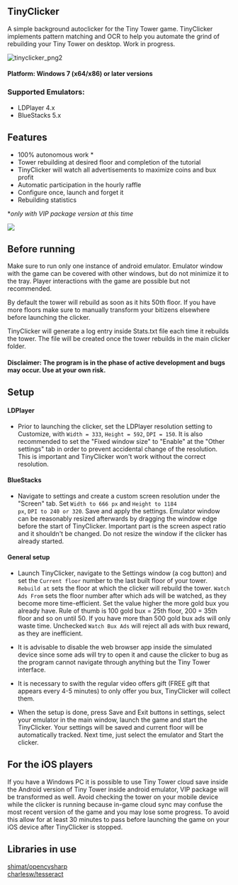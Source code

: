 ## TinyClicker

A simple background autoclicker for the Tiny Tower game. TinyClicker implements pattern matching and OCR to help you automate the grind of rebuilding your Tiny Tower on desktop. Work in progress.

![tinyclicker_png2](https://user-images.githubusercontent.com/51026900/174921574-5e6b74a7-d3b1-4d8e-a21f-95d65431b792.png)

#### Platform: Windows 7 (x64/x86) or later versions
### Supported Emulators:
- LDPlayer 4.x
- BlueStacks 5.x

## Features

- 100% autonomous work * 
- Tower rebuilding at desired floor and completion of the tutorial
- TinyClicker will watch all advertisements to maximize coins and bux profit
- Automatic participation in the hourly raffle
- Configure once, launch and forget it
- Rebuilding statistics

**only with VIP package version at this time*

![](https://github.com/filadog/TinyClicker/blob/master/gif.gif)


## Before running

Make sure to run only one instance of android emulator. 
Emulator window with the game can be covered with other windows, but do not minimize it to the tray. 
Player interactions with the game are possible but not recommended.

By default the tower will rebuild as soon as it hits 50th floor. If you have more floors make sure to manually transform your bitizens elsewhere before launching the clicker.

TinyClicker will generate a log entry inside Stats.txt file each time it rebuilds the tower. The file will be created once the tower rebuilds in the main clicker folder.

#### Disclaimer: The program is in the phase of active development and bugs may occur. Use at your own risk.

## Setup

#### LDPlayer
- Prior to launching the clicker, set the LDPlayer resolution setting to Customize, with <code>Width = 333</code>, <code>Height = 592</code>, <code>DPI = 150</code>. It is also recommended to set the "Fixed window size" to "Enable" at the "Other settings" tab in order to prevent accidental change of the resolution. This is important and TinyClicker won't work without the correct resolution.

#### BlueStacks
- Navigate to settings and create a custom screen resolution under the "Screen" tab. Set <code>Width to 666 px</code> and <code>Height to 1184 px</code>, <code>DPI to 240 or 320</code>. Save and apply the settings. Emulator window can be reasonably resized afterwards by dragging the window edge before the start of TinyClicker. Important part is the screen aspect ratio and it shouldn't be changed. Do not resize the window if the clicker has already started.

#### General setup
- Launch TinyClicker, navigate to the Settings window (a cog button) and set the <code>Current floor</code> number to the last built floor of your tower. <code>Rebuild at</code> sets the floor at which the clicker will rebuild the tower. <code>Watch Ads From</code> sets the floor number after which ads will be watched, as they become more time-efficient. Set the value higher the more gold bux you already have. Rule of thumb is 100 gold bux = 25th floor, 200 = 35th floor and so on until 50. If you have more than 500 gold bux ads will only waste time. Unchecked <code>Watch Bux Ads</code> will reject all ads with bux reward, as they are inefficient. 

- It is advisable to disable the web browser app inside the simulated device since some ads will try to open it and cause the clicker to bug as the program cannot navigate through anything but the Tiny Tower interface.

- It is necessary to swith the regular video offers gift (FREE gift that appears every 4-5 minutes) to only offer you bux, TinyClicker will collect them.

- When the setup is done, press Save and Exit buttons in settings, select your emulator in the main window, launch the game and start the TinyClicker. Your settings will be saved and current floor will be automatically tracked. Next time, just select the emulator and Start the clicker.


## For the iOS players

If you have a Windows PC it is possible to use Tiny Tower cloud save inside the Android version of Tiny Tower inside android emulator, VIP package will be transformed as well. Avoid checking the tower on your mobile device while the clicker is running because in-game cloud sync may confuse the most recent version of the game and you may lose some progress. To avoid this allow for at least 30 minutes to pass before launching the game on your iOS device after TinyClicker is stopped.


## Libraries in use

[shimat/opencvsharp](https://github.com/shimat/opencvsharp)\
[charlesw/tesseract](https://github.com/charlesw/tesseract)
